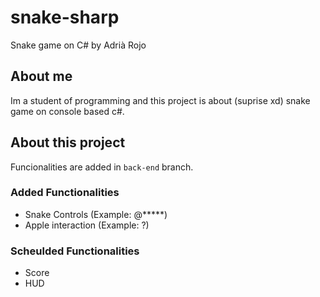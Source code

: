 # snake-sharp
Snake game on C# by Adrià Rojo

## About me
Im a student of programming and this project is about (suprise xd) snake game on console based c#.

## About this project
Funcionalities are added in `back-end` branch.

### Added Functionalities
* Snake Controls (Example: @*****)
* Apple interaction (Example: ?)

### Scheulded Functionalities
* Score
* HUD
